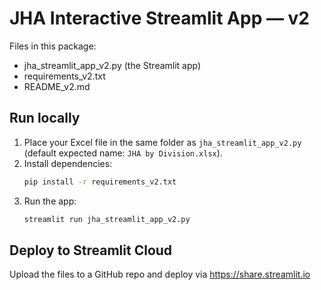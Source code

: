 
# JHA Interactive Streamlit App — v2

Files in this package:
- jha_streamlit_app_v2.py  (the Streamlit app)
- requirements_v2.txt
- README_v2.md

## Run locally
1. Place your Excel file in the same folder as `jha_streamlit_app_v2.py` (default expected name: `JHA by Division.xlsx`).
2. Install dependencies:
   ```bash
   pip install -r requirements_v2.txt
   ```
3. Run the app:
   ```bash
   streamlit run jha_streamlit_app_v2.py
   ```

## Deploy to Streamlit Cloud
Upload the files to a GitHub repo and deploy via https://share.streamlit.io
